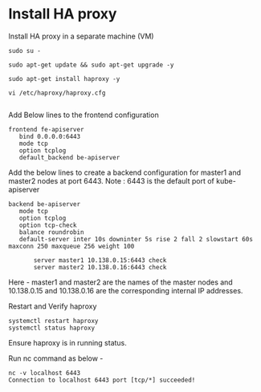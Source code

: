 # Install HA proxy
Install HA proxy in a separate machine (VM)
```
sudo su -

sudo apt-get update && sudo apt-get upgrade -y

sudo apt-get install haproxy -y

vi /etc/haproxy/haproxy.cfg


```
Add Below lines to the frontend configuration
```
frontend fe-apiserver
   bind 0.0.0.0:6443
   mode tcp
   option tcplog
   default_backend be-apiserver
```

Add the below lines to create a backend configuration for master1 and master2 nodes at port 6443. Note : 6443 is the default port of kube-apiserver

```
backend be-apiserver
   mode tcp
   option tcplog
   option tcp-check
   balance roundrobin
   default-server inter 10s downinter 5s rise 2 fall 2 slowstart 60s maxconn 250 maxqueue 256 weight 100

       server master1 10.138.0.15:6443 check
       server master2 10.138.0.16:6443 check

```


Here - master1 and master2 are the names of the master nodes and 10.138.0.15 and 10.138.0.16 are the corresponding internal IP addresses.

Restart and Verify haproxy

```
systemctl restart haproxy
systemctl status haproxy

```
Ensure haproxy is in running status.

Run nc command as below -

```
nc -v localhost 6443
Connection to localhost 6443 port [tcp/*] succeeded!
```



